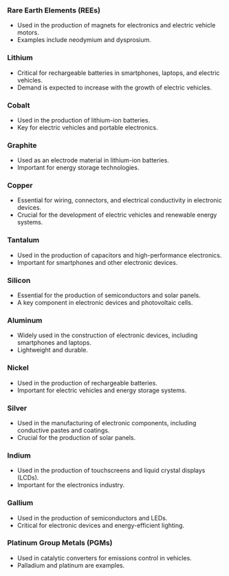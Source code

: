 ### Rare Earth Elements (REEs)
- Used in the production of magnets for electronics and electric vehicle motors.
- Examples include neodymium and dysprosium.
### Lithium
- Critical for rechargeable batteries in smartphones, laptops, and electric vehicles.
- Demand is expected to increase with the growth of electric vehicles.
### Cobalt
- Used in the production of lithium-ion batteries.
- Key for electric vehicles and portable electronics.
### Graphite
- Used as an electrode material in lithium-ion batteries.
- Important for energy storage technologies.
### Copper
- Essential for wiring, connectors, and electrical conductivity in electronic devices.
- Crucial for the development of electric vehicles and renewable energy systems.
### Tantalum
- Used in the production of capacitors and high-performance electronics.
- Important for smartphones and other electronic devices.
### Silicon
- Essential for the production of semiconductors and solar panels.
- A key component in electronic devices and photovoltaic cells.
### Aluminum
- Widely used in the construction of electronic devices, including smartphones and laptops.
- Lightweight and durable.
### Nickel
- Used in the production of rechargeable batteries.
- Important for electric vehicles and energy storage systems.
### Silver
- Used in the manufacturing of electronic components, including conductive pastes and coatings.
- Crucial for the production of solar panels.
### Indium
- Used in the production of touchscreens and liquid crystal displays (LCDs).
- Important for the electronics industry.
### Gallium
- Used in the production of semiconductors and LEDs.
- Critical for electronic devices and energy-efficient lighting.
### Platinum Group Metals (PGMs)
- Used in catalytic converters for emissions control in vehicles.
- Palladium and platinum are examples.